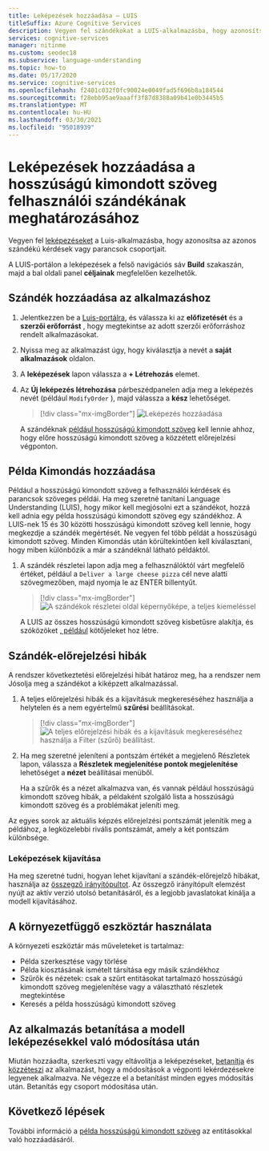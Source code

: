 ```yaml
---
title: Leképezések hozzáadása – LUIS
titleSuffix: Azure Cognitive Services
description: Vegyen fel szándékokat a LUIS-alkalmazásba, hogy azonosítsa az azonos szándékkal rendelkező kérdések vagy parancsok csoportjait.
services: cognitive-services
manager: nitinme
ms.custom: seodec18
ms.subservice: language-understanding
ms.topic: how-to
ms.date: 05/17/2020
ms.service: cognitive-services
ms.openlocfilehash: f2401c032f0fc90024e0049fad5f696b8a184544
ms.sourcegitcommit: f28ebb95ae9aaaff3f87d8388a09b41e0b3445b5
ms.translationtype: MT
ms.contentlocale: hu-HU
ms.lasthandoff: 03/30/2021
ms.locfileid: "95018939"
---
```

# <a name="add-intents-to-determine-user-intention-of-utterances"></a>Leképezések hozzáadása a hosszúságú kimondott szöveg felhasználói szándékának meghatározásához

Vegyen fel [leképezéseket](luis-concept-intent.md) a Luis-alkalmazásba, hogy azonosítsa az azonos szándékú kérdések vagy parancsok csoportjait.

A LUIS-portálon a leképezések a felső navigációs sáv **Build** szakaszán, majd a bal oldali panel **céljainak** megfelelően kezelhetők.

## <a name="add-an-intent-to-your-app"></a>Szándék hozzáadása az alkalmazáshoz

1. Jelentkezzen be a [Luis-portálra](https://www.luis.ai), és válassza ki az **előfizetését** és a **szerzői erőforrást** , hogy megtekintse az adott szerzői erőforráshoz rendelt alkalmazásokat.
1. Nyissa meg az alkalmazást úgy, hogy kiválasztja a nevét a **saját alkalmazások** oldalon.
1. A **leképezések** lapon válassza a **+ Létrehozás** elemet.
1. Az **Új leképezés létrehozása** párbeszédpanelen adja meg a leképezés nevét (például `ModifyOrder` ), majd válassza a **kész** lehetőséget.

    > [!div class="mx-imgBorder"]
    > ![Leképezés hozzáadása](./media/luis-how-to-add-intents/Addintent-dialogbox.png)

    A szándéknak [például hosszúságú kimondott szöveg](luis-concept-utterance.md) kell lennie ahhoz, hogy előre hosszúságú kimondott szöveg a közzétett előrejelzési végponton.

## <a name="add-an-example-utterance"></a>Példa Kimondás hozzáadása

Például a hosszúságú kimondott szöveg a felhasználói kérdések és parancsok szöveges példái. Ha meg szeretné tanítani Language Understanding (LUIS), hogy mikor kell megjósolni ezt a szándékot, hozzá kell adnia egy példa hosszúságú kimondott szöveg egy szándékhoz. A LUIS-nek 15 és 30 közötti hosszúságú kimondott szöveg kell lennie, hogy megkezdje a szándék megértését. Ne vegyen fel több példát a hosszúságú kimondott szöveg. Minden Kimondás után körültekintően kell kiválasztani, hogy miben különbözik a már a szándéknál látható példáktól.

1. A szándék részletei lapon adja meg a felhasználóktól várt megfelelő értéket, például a `Deliver a large cheese pizza` cél neve alatti szövegmezőben, majd nyomja le az ENTER billentyűt.

    > [!div class="mx-imgBorder"]
    > ![A szándékok részletei oldal képernyőképe, a teljes kiemeléssel](./media/luis-how-to-add-intents/add-new-utterance-to-intent.png)

    A LUIS az összes hosszúságú kimondott szöveg kisbetűsre alakítja, és szóközöket [, például](luis-language-support.md#tokenization) kötőjeleket hoz létre.

<a name="#intent-prediction-discrepancy-errors"></a>

## <a name="intent-prediction-errors"></a>Szándék-előrejelzési hibák

A rendszer következtetési előrejelzési hibát határoz meg, ha a rendszer nem Jósolja meg a szándékot a kiképzett alkalmazással.

1. A teljes előrejelzési hibák és a kijavításuk megkereséséhez használja a helytelen és a nem egyértelmű **szűrési** beállításokat.

    > [!div class="mx-imgBorder"]
    > ![A teljes előrejelzési hibák és a kijavításuk megkereséséhez használja a Filter (szűrő) beállítást.](./media/luis-how-to-add-intents/find-intent-prediction-errors.png)

1. Ha meg szeretné jeleníteni a pontszám értékét a megjelenő Részletek lapon, válassza a **Részletek megjelenítése pontok megjelenítése** lehetőséget a **nézet** beállításai menüből.

    Ha a szűrők és a nézet alkalmazva van, és vannak például hosszúságú kimondott szöveg hibák, a példaként szolgáló lista a hosszúságú kimondott szöveg és a problémákat jeleníti meg.

Az egyes sorok az aktuális képzés előrejelzési pontszámát jelenítik meg a példához, a legközelebbi rivális pontszámát, amely a két pontszám különbsége.

### <a name="fixing-intents"></a>Leképezések kijavítása

Ha meg szeretné tudni, hogyan lehet kijavítani a szándék-előrejelző hibákat, használja az [összegző irányítópultot](luis-how-to-use-dashboard.md). Az összegző irányítópult elemzést nyújt az aktív verzió utolsó betanításáról, és a legjobb javaslatokat kínálja a modell kijavításához.

## <a name="using-the-contextual-toolbar"></a>A környezetfüggő eszköztár használata

A környezeti eszköztár más műveleteket is tartalmaz:

* Példa szerkesztése vagy törlése
* Példa kiosztásának ismételt társítása egy másik szándékhoz
* Szűrők és nézetek: csak a szűrt entitásokat tartalmazó hosszúságú kimondott szöveg megjelenítése vagy a választható részletek megtekintése
* Keresés a példa hosszúságú kimondott szöveg

## <a name="train-your-app-after-changing-model-with-intents"></a>Az alkalmazás betanítása a modell leképezésekkel való módosítása után

Miután hozzáadta, szerkeszti vagy eltávolítja a leképezéseket, [betanítja](luis-how-to-train.md) és [közzéteszi](luis-how-to-publish-app.md) az alkalmazást, hogy a módosítások a végponti lekérdezésekre legyenek alkalmazva. Ne végezze el a betanítást minden egyes módosítás után. Betanítás egy csoport módosítása után.

## <a name="next-steps"></a>Következő lépések

További információ a [példa hosszúságú kimondott szöveg](./luis-how-to-add-entities.md) az entitásokkal való hozzáadásáról.